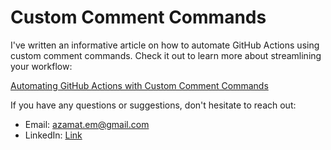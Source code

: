 # Custom Comment Commands

I've written an informative article on how to automate GitHub Actions using custom comment commands. Check it out to learn more about streamlining your workflow:

[Automating GitHub Actions with Custom Comment Commands](https://medium.com/@murzagalin/automating-github-actions-with-custom-comment-commands-a32807f354c2)

If you have any questions or suggestions, don't hesitate to reach out:

- Email: azamat.em@gmail.com
- LinkedIn: [Link]([https://www.linkedin.com/in/yourlinkedinprofile/](https://www.linkedin.com/in/azamat-murzagalin-813268b2/)https://www.linkedin.com/in/azamat-murzagalin-813268b2/)
